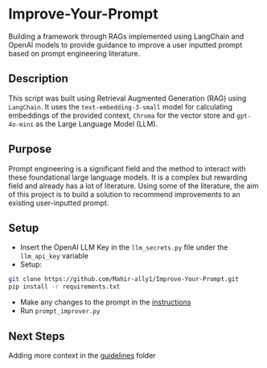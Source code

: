 # Improve-Your-Prompt
Building a framework through RAGs implemented using LangChain and OpenAI models to provide guidance to improve a user inputted prompt based on prompt engineering literature. 

## Description 

This script was built using Retrieval Augmented Generation (RAG) using `LangChain`. It uses the  `text-embedding-3-small` model for calculating embeddings of the provided context, `Chroma` for the vector store and `gpt-4o-mini` as the Large Language Model (LLM). 

## Purpose 

Prompt engineering is a significant field and the method to interact with these foundational large language models. It is a complex but rewarding field and already has a lot of literature. Using some of the literature, the aim of this project is to build a solution to recommend improvements to an existing user-inputted prompt. 

## Setup

- Insert the OpenAI LLM Key in the `llm_secrets.py` file under the `llm_api_key` variable
- Setup: 
```sh
git clone https://github.com/Mahir-ally1/Improve-Your-Prompt.git
pip install -r requirements.txt
```
- Make any changes to the prompt in the [instructions](prompts/instruction_prompt.txt)
- Run `prompt_improver.py`


## Next Steps

Adding more context in the [guidelines](context_guidelines/) folder


